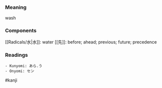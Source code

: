 ### Meaning

wash

### Components

[[Radicals/水|水]]: water [[先]]: before; ahead; previous; future; precedence

### Readings

```
- Kunyomi: あら.う
- Onyomi: セン
```

#kanji